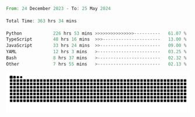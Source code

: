<!--START_SECTION:waka-->

```rust
From: 24 December 2023 - To: 25 May 2024

Total Time: 363 hrs 34 mins

Python            226 hrs 53 mins >>>>>>>>>>>>>>>----------   61.07 %
TypeScript        48 hrs 16 mins  >>>----------------------   13.00 %
JavaScript        33 hrs 24 mins  >>-----------------------   09.00 %
YAML              12 hrs 3 mins   >------------------------   03.25 %
Bash              8 hrs 37 mins   >------------------------   02.32 %
Other             7 hrs 55 mins   >------------------------   02.13 %
```

<!--END_SECTION:waka-->


<picture>
  <source media="(prefers-color-scheme: dark)" srcset="https://raw.githubusercontent.com/jeerawut97/jeerawut97/output/github-contribution-grid-snake.svg">
  <img alt="github contribution grid snake animation" src="https://raw.githubusercontent.com/jeerawut97/jeerawut97/output/github-contribution-grid-snake.svg">
</picture>
